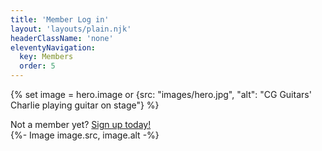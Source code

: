 ```yaml
---
title: 'Member Log in'
layout: 'layouts/plain.njk'
headerClassName: 'none'
eleventyNavigation:
  key: Members
  order: 5
---
```

{% set image = hero.image or {src: "images/hero.jpg", "alt": "CG Guitars' Charlie playing guitar on stage"} %}
<div class="login-wrapper">
    <div class="login-widget">
    <div class="login-container">
        <div class="tz-form-login-admin" rel="587340" id="tz-widget-form"></div>
         <p style="margin:auto; width: 555px;" class="site-padded">Not a member yet? <a class="dark-link" aria-label="Not a member yet?" href="/#sign-up">Sign up today!</a></p>
    </div>
    {%- Image image.src, image.alt -%}
</div>
<script type="text/javascript" src="https://app.teacherzone.com/Assets/widget/tz-form-login.js"></script>